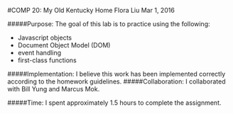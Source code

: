 #COMP 20: My Old Kentucky Home
Flora Liu
Mar 1, 2016

#####Purpose:
The goal of this lab is to practice using the following:
- Javascript objects
- Document Object Model (DOM)
- event handling
- first-class functions

#####Implementation:
I believe this work has been implemented correctly according to the homework guidelines. 
#####Collaboration:
I collaborated with Bill Yung and Marcus Mok.

#####Time:
I spent approximately 1.5 hours to complete the assignment.